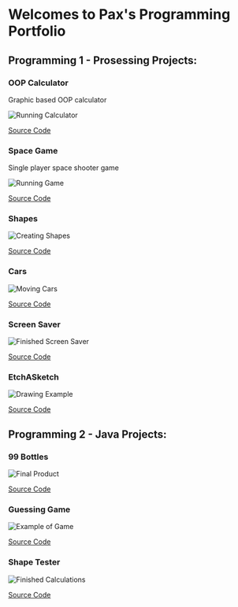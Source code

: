 # Welcomes to Pax's Programming Portfolio

## Programming 1 - Prosessing Projects:

### OOP Calculator
Graphic based OOP calculator

![Running Calculator]()

[Source Code]()

### Space Game
Single player space shooter game

![Running Game]()

[Source Code]()

### Shapes

![Creating Shapes]()

[Source Code]()

### Cars

![Moving Cars]()

[Source Code]()

### Screen Saver

![Finished Screen Saver]()

[Source Code]()

### EtchASketch

![Drawing Example]()

[Source Code]()

## Programming 2 - Java Projects:

### 99 Bottles

![Final Product]()

[Source Code]()

### Guessing Game

![Example of Game]()

[Source Code]()

### Shape Tester

![Finished Calculations]()

[Source Code]()
